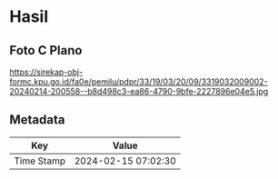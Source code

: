 # Hasil

## Foto C Plano

https://sirekap-obj-formc.kpu.go.id/fa0e/pemilu/pdpr/33/19/03/20/09/3319032009002-20240214-200558--b8d498c3-ea86-4790-9bfe-2227896e04e5.jpg


## Metadata

| Key        | Value               |
| ---------- | ------------------- |
| Time Stamp | 2024-02-15 07:02:30 |



